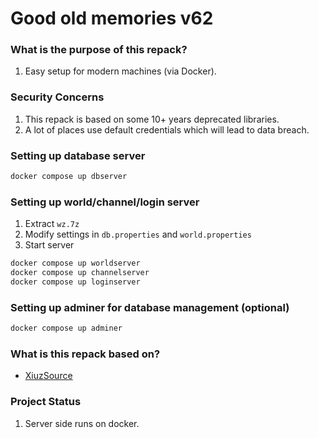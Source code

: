 # Good old memories v62

### What is the purpose of this repack?
1. Easy setup for modern machines (via Docker).

### Security Concerns
1. This repack is based on some 10+ years deprecated libraries.
2. A lot of places use default credentials which will lead to data breach.

### Setting up database server
```sh
docker compose up dbserver
```

### Setting up world/channel/login server
1. Extract `wz.7z`
2. Modify settings in `db.properties` and `world.properties`
3. Start server
```sh
docker compose up worldserver
docker compose up channelserver
docker compose up loginserver
```

### Setting up adminer for database management (optional)
```sh
docker compose up adminer
```

### What is this repack based on?
- [XiuzSource](https://forum.ragezone.com/threads/v62-xiuzsource-3-4.598816/)

### Project Status
1. Server side runs on docker.
